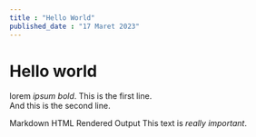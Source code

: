 ```yaml
---
title : "Hello World" 
published_date : "17 Maret 2023"
---
```

# Hello world
lorem *ipsum* _bold_.
This is the first line.  
And this is the second line.

Markdown	HTML	Rendered Output
This text is *really important*.

